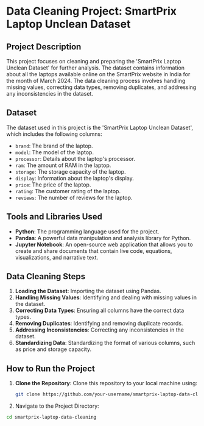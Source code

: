 # Data Cleaning Project: SmartPrix Laptop Unclean Dataset

## Project Description

This project focuses on cleaning and preparing the 'SmartPrix Laptop Unclean Dataset' for further analysis. The dataset contains information about all the laptops available online on the SmartPrix website in India for the month of March 2024. The data cleaning process involves handling missing values, correcting data types, removing duplicates, and addressing any inconsistencies in the dataset.

## Dataset

The dataset used in this project is the 'SmartPrix Laptop Unclean Dataset', which includes the following columns:

- `brand`: The brand of the laptop.
- `model`: The model of the laptop.
- `processor`: Details about the laptop's processor.
- `ram`: The amount of RAM in the laptop.
- `storage`: The storage capacity of the laptop.
- `display`: Information about the laptop's display.
- `price`: The price of the laptop.
- `rating`: The customer rating of the laptop.
- `reviews`: The number of reviews for the laptop.

## Tools and Libraries Used

- **Python**: The programming language used for the project.
- **Pandas**: A powerful data manipulation and analysis library for Python.
- **Jupyter Notebook**: An open-source web application that allows you to create and share documents that contain live code, equations, visualizations, and narrative text.

## Data Cleaning Steps

1. **Loading the Dataset**: Importing the dataset using Pandas.
2. **Handling Missing Values**: Identifying and dealing with missing values in the dataset.
3. **Correcting Data Types**: Ensuring all columns have the correct data types.
4. **Removing Duplicates**: Identifying and removing duplicate records.
5. **Addressing Inconsistencies**: Correcting any inconsistencies in the dataset.
6. **Standardizing Data**: Standardizing the format of various columns, such as price and storage capacity.

## How to Run the Project

1. **Clone the Repository**: Clone this repository to your local machine using:
   ```sh
   git clone https://github.com/your-username/smartprix-laptop-data-cleaning.git
   ```

2. Navigate to the Project Directory:
```sh
cd smartprix-laptop-data-cleaning
```



